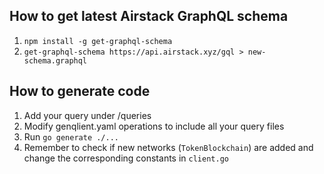 ## How to get latest Airstack GraphQL schema

1. `npm install -g get-graphql-schema`
2. `get-graphql-schema https://api.airstack.xyz/gql > new-schema.graphql`

## How to generate code

1. Add your query under /queries
2. Modify genqlient.yaml operations to include all your query files
3. Run `go generate ./...`
4. Remember to check if new networks (`TokenBlockchain`) are added and change the corresponding constants in `client.go`